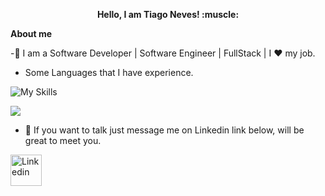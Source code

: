 
<p align="center"><b>Hello, I am Tiago Neves! :muscle: </b><p/> 

**About me**

 -💼 I am a Software Developer | Software Engineer | FullStack | I ❤️ my job.
 
- Some Languages that I have experience.

![My Skills](https://skills.thijs.gg/icons?i=cs,angular,nodejs,css,js,jquery,html,react&theme=dark)

<img align="center" src="https://github-readme-stats.vercel.app/api/top-langs/?username=tiagorockman&layout=compact&theme=buefy&hide_border=true" /></a> 

 - :calling: If you want to talk just message me on Linkedin link below, will be great to meet you.
 
<p>
 
  <a href="https://www.linkedin.com/in/tiago--neves/">
    <img width="50" height="50" align="center" src="https://content.linkedin.com/content/dam/me/business/en-us/amp/brand-site/v2/bg/LI-Bug.svg.original.svg" alt="Linkedin"/>
  </a>
</p>
